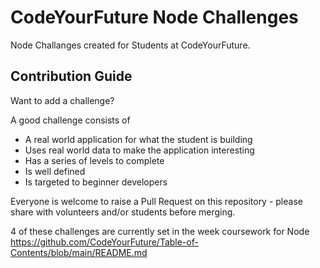 # CodeYourFuture Node Challenges

Node Challanges created for Students at CodeYourFuture.

## Contribution Guide

Want to add a challenge?

A good challenge consists of

- A real world application for what the student is building
- Uses real world data to make the application interesting
- Has a series of levels to complete
- Is well defined
- Is targeted to beginner developers

Everyone is welcome to raise a Pull Request on this repository - please share with volunteers and/or students before merging.

4 of these challenges are currently set in the week coursework for Node https://github.com/CodeYourFuture/Table-of-Contents/blob/main/README.md
